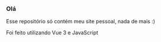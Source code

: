 ### Olá
Esse repositório só contém meu site pessoal, nada de mais :) 

Foi feito utilizando Vue 3 e JavaScript

